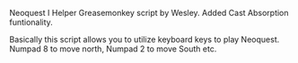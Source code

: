 Neoquest I Helper Greasemonkey script by Wesley. Added Cast Absorption funtionality. 


Basically this script allows you to utilize keyboard keys to play Neoquest. Numpad 8 to move north, Numpad 2 to move South etc. 
